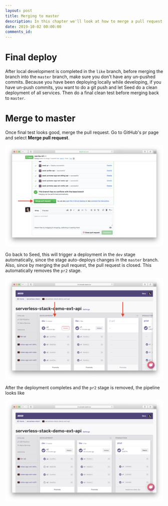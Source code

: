 ```yaml
---
layout: post
title: Merging to master
description: In this chapter we'll look at how to merge a pull request environment for your Serverless app in Seed.
date: 2019-10-02 00:00:00
comments_id: 
---
```


# Final deploy

After local development is completed in the `like` branch, before merging the branch into the `master` branch, make sure you don't have any un-pushed commits. Because you have been deploying locally while developing, if you have un-push commits, you want to do a git push and let Seed do a clean deployment of all services. Then do a final clean test before merging back to `master`.

# Merge to master

Once final test looks good, merge the pull request. Go to GitHub's pr page and select **Merge pull request**.

![](/assets/best-practices/merging-to-master-1.png)

Go back to Seed, this will trigger a deployment in the `dev` stage automatically, since the stage auto-deploys changes in the `master` branch. Also, since by merging the pull request, the pull request is closed. This automatically removes the `pr2` stage.

![](/assets/best-practices/merging-to-master-2.png)

After the deployment completes and the `pr2` stage is removed, the pipeline looks like

![](/assets/best-practices/merging-to-master-3.png)
